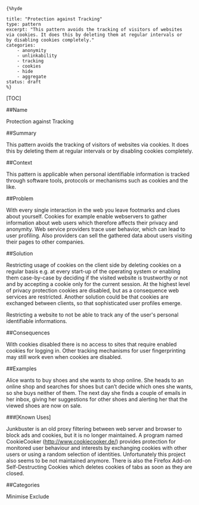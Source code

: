     {%hyde

    title: "Protection against Tracking"
    type: pattern
    excerpt: "This pattern avoids the tracking of visitors of websites
    via cookies. It does this by deleting them at regular intervals or
    by disabling cookies completely."
    categories: 
        - anonymity
        - unlinkability
        - tracking
        - cookies
        - hide
        - aggregate
    status: draft
    %}

[TOC]

##Name
<!--Primary name the pattern is known by.-->

Protection against Tracking

<!--###[Also Known As]-->
<!-- All other names the pattern is known by.-->



##Summary
<!-- One short paragraph summarising the pattern.-->

This pattern avoids the tracking of visitors of websites via cookies.
It does this by deleting them at regular intervals or by disabling
cookies completely.

##Context
<!-- The situations in which the pattern may apply.-->

This pattern is applicable when personal identifiable information is
tracked through software tools, protocols or mechanisms such as
cookies and the like.

##Problem
<!-- The problem a pattern addresses, including a list of forces describing why a problem might be difficult to solve.-->

With every single interaction in the web you leave footmarks and clues
about yourself. Cookies for example enable webservers to gather
information about web users which therefore affects their privacy and
anonymity. Web service providers trace user behavior, which can lead
to user profiling. Also providers can sell the gathered data about
users visiting their pages to other companies.

##Solution
<!-- A concise description of how the pattern addresses the problem.-->

Restricting usage of cookies on the client side by deleting cookies on
a regular basis e.g. at every start-up of the operating system or
enabling them case-by-case by deciding if the visited website is
trustworthy or not and by accepting a cookie only for the current
session. At the highest level of privacy protection cookies are
disabled, but as a consequence web services are restricted. Another
solution could be that cookies are exchanged between clients, so that
sophisticated user profiles emerge.

<!--goals-->
Restricting a website to not be able to track any of the user's
personal identifiable informations.

<!--###[Structure]-->
<!--A detailed specification of the structural aspects of the pattern. A class diagram if applicable.-->



<!--###[Implementation]-->
<!--Guidelines for implementing the pattern; code fragments; suggested PETS; policy fragments.-->



##Consequences
<!--The advantages (benefits) and disadvantages (liabilities) of applying the pattern.-->



<!--constraints and consequences-->
With cookies disabled there is no access to sites that require enabled
cookies for logging in. Other tracking mechanisms for user
fingerprinting may still work even when cookies are disabled.

<!--###[Constraints]-->
<!-- limitations as a consequence of applying the pattern.-->



##Examples
<!--Motivational example to see how the pattern is applied.-->

Alice wants to buy shoes and she wants to shop online. She heads to an
online shop and searches for shoes but can’t decide which ones she
wants, so she buys neither of them. The next day she finds a couple of
emails in her inbox, giving her suggestions for other shoes and
alerting her that the viewed shoes are now on sale.

###[Known Uses]
<!-- Pointers to various applications of the pattern.-->

Junkbuster is an old proxy filtering between web server and browser to
block ads and cookies, but it is no longer maintained. A program named
CookieCooker (http://www.cookiecooker.de/) provides protection for
monitored user behaviour and interests by exchanging cookies with
other users or using a random selection of identities. Unfortunately
this project also seems to be not maintained anymore. There is also
the Firefox Add-on Self-Destructing Cookies which deletes cookies of
tabs as soon as they are closed.

<!--##See Also-->
<!-- Any pointers to relevant information, not contained in the subfields below.-->



<!--###[Related Patterns]-->
<!-- Supporting and conflicting patterns-->



<!--###[Sources]-->
<!-- References to the original source of the pattern.-->



<!--##General Comments-->
<!-- Separate discussion on the pattern.-->



##Categories
<!-- Placeholder for future agreed upon categories as per collaboration's evaluation.-->

Minimise
Exclude

<!--##Tags-->
<!-- User definable descriptors for additional correlation.-->


